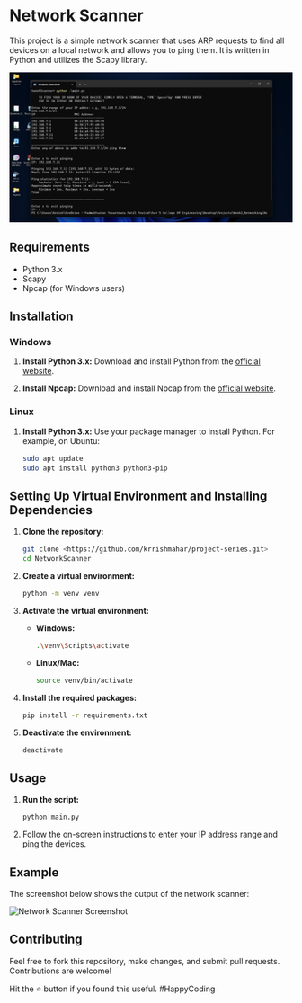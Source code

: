 
# Network Scanner

This project is a simple network scanner that uses ARP requests to find all devices on a local network and allows you to ping them. It is written in Python and utilizes the Scapy library.

![Network Scanner Screenshot](./screenshot.png)

## Requirements

- Python 3.x
- Scapy
- Npcap (for Windows users)

## Installation

### Windows

1. **Install Python 3.x:** Download and install Python from the [official website](https://www.python.org/downloads/).

2. **Install Npcap:** Download and install Npcap from the [official website](https://nmap.org/npcap/).

### Linux

1. **Install Python 3.x:** Use your package manager to install Python. For example, on Ubuntu:
    ```bash
    sudo apt update
    sudo apt install python3 python3-pip
    ```

## Setting Up Virtual Environment and Installing Dependencies

1. **Clone the repository:**
    ```bash
    git clone <https://github.com/krrishmahar/project-series.git>
    cd NetworkScanner
    ```

2. **Create a virtual environment:**
    ```bash
    python -m venv venv
    ```

3. **Activate the virtual environment:**

    - **Windows:**
        ```bash
        .\venv\Scripts\activate
        ```

    - **Linux/Mac:**
        ```bash
        source venv/bin/activate
        ```

4. **Install the required packages:**
    ```bash
    pip install -r requirements.txt
    ```
5. **Deactivate the environment:**
    ```bash
    deactivate
    ```

## Usage

1. **Run the script:**
    ```bash
    python main.py
    ```

2. Follow the on-screen instructions to enter your IP address range and ping the devices.

## Example

The screenshot below shows the output of the network scanner:

![Network Scanner Screenshot](./Screenshot%202024-06-12%20133852.png)

## Contributing

Feel free to fork this repository, make changes, and submit pull requests. Contributions are welcome!

Hit the ⭐ button if you found this useful. #HappyCoding
